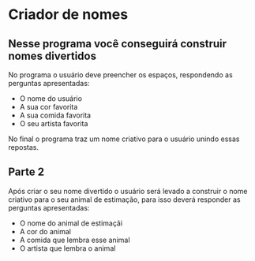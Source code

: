 # Criador de nomes
## Nesse programa você conseguirá construir nomes divertidos

No programa o usuário deve preencher os espaços, respondendo as perguntas apresentadas:
* O nome do usuário
* A sua cor favorita
* A sua comida favorita
* O seu artista favorita

No final o programa traz um nome criativo para o usuário unindo essas repostas.

## Parte 2

Após criar o seu nome divertido o usuário será levado a construir o nome criativo para o seu animal de estimação, para isso deverá responder as perguntas apresentadas:
* O nome do animal de estimaçãi
* A cor do animal
* A comida que lembra esse animal
* O artista que lembra o animal

